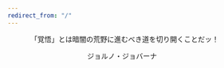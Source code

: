 ```yaml
---
redirect_from: "/"
---
```


 &emsp;&emsp;&emsp;                     「覚悟」とは暗闇の荒野に進むべき道を切り開くことだッ！
 
  &emsp;&emsp;&emsp; &emsp;&emsp;&emsp; &emsp; &emsp;&emsp; &emsp;                         ジョルノ・ジョバーナ
